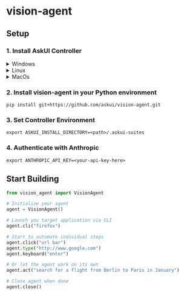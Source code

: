 # vision-agent

## Setup

### 1. Install AskUI Controller

<details>
  <summary>Windows</summary>
  
  ##### AMD64

[AskUI Installer for AMD64](https://files.askui.com/releases/Installer/24.9.1/AskUI-Suite-24.9.1-Installer-Win-AMD64-Full.exe)

##### ARM64

[AskUI Installer for ARM64](https://files.askui.com/releases/Installer/24.9.1/AskUI-Suite-24.9.1-Installer-Win-ARM64-Full.exe)
</details>


<details>
  <summary>Linux</summary>
  
##### AMD64

`curl -o /tmp/AskUI-Suite-24.9.1-User-Installer-Linux-x64-Full.run https://files.askui.com/releases/Installer/24.9.1/AskUI-Suite-24.9.1-User-Installer-Linux-x64-Full.run`

`bash /tmp/AskUI-Suite-24.9.1-User-Installer-Linux-x64-Full.run`

##### ARM64

`curl -o /tmp/AskUI-Suite-24.9.1-User-Installer-Linux-ARM64-Full.run https://files.askui.com/releases/Installer/24.9.1/AskUI-Suite-24.9.1-User-Installer-Linux-ARM64-Full.run`

`bash /tmp/AskUI-Suite-24.9.1-User-Installer-Linux-ARM64-Full.run`
</details>


<details>
  <summary>MacOs</summary>
  
`curl -o /tmp/AskUI-Suite-24.9.1-User-Installer-MacOS-ARM64-Full.run https://files.askui.com/releases/Installer/24.9.1/AskUI-Suite-24.9.1-User-Installer-MacOS-ARM64-Full.run`

`bash /tmp/AskUI-Suite-24.9.1-User-Installer-MacOS-ARM64-Full.run`
</details>


### 2. Install vision-agent in your Python environment

`pip install git+https://github.com/askui/vision-agent.git`

### 3. Set Controller Environment

`export ASKUI_INSTALL_DIRECTORY=<path>/.askui-suites`

### 4. Authenticate with Anthropic

`export ANTHROPIC_API_KEY=<your-api-key-here>`

## Start Building

```python
from vision_agent import VisionAgent

# Initialize your agent
agent = VisionAgent()

# Launch you target application via CLI
agent.cli("firefox")

# Start to automate individual steps
agent.click("url bar")
agent.type("http://www.google.com")
agent.keyboard("enter")

# Or let the agent work on its own
agent.act("search for a flight from Berlin to Paris in January")

# Close agent when done
agent.close()
```
